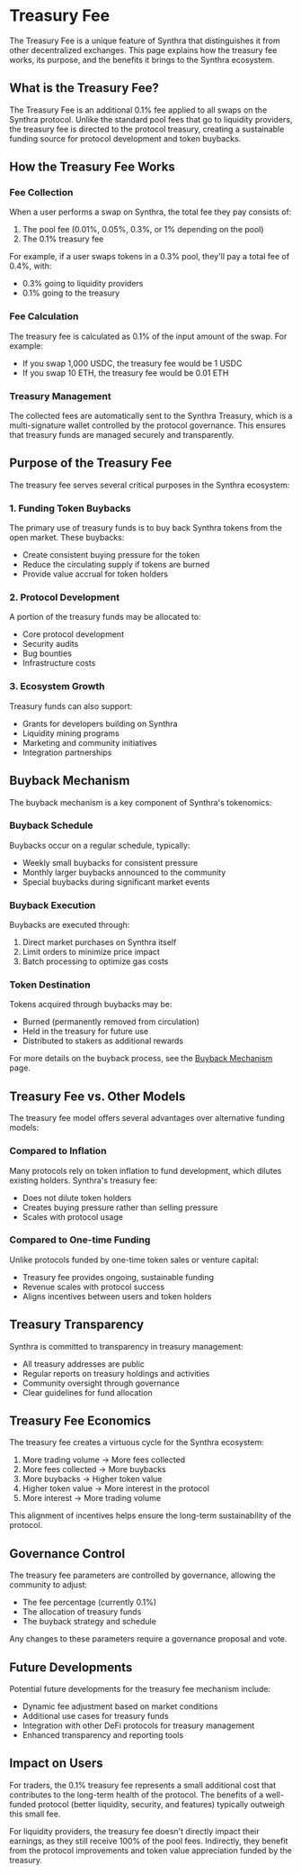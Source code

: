 # Treasury Fee

The Treasury Fee is a unique feature of Synthra that distinguishes it from other decentralized exchanges. This page explains how the treasury fee works, its purpose, and the benefits it brings to the Synthra ecosystem.

## What is the Treasury Fee?

The Treasury Fee is an additional 0.1% fee applied to all swaps on the Synthra protocol. Unlike the standard pool fees that go to liquidity providers, the treasury fee is directed to the protocol treasury, creating a sustainable funding source for protocol development and token buybacks.

## How the Treasury Fee Works

### Fee Collection

When a user performs a swap on Synthra, the total fee they pay consists of:

1. The pool fee (0.01%, 0.05%, 0.3%, or 1% depending on the pool)
2. The 0.1% treasury fee

For example, if a user swaps tokens in a 0.3% pool, they'll pay a total fee of 0.4%, with:

* 0.3% going to liquidity providers
* 0.1% going to the treasury

### Fee Calculation

The treasury fee is calculated as 0.1% of the input amount of the swap. For example:

* If you swap 1,000 USDC, the treasury fee would be 1 USDC
* If you swap 10 ETH, the treasury fee would be 0.01 ETH

### Treasury Management

The collected fees are automatically sent to the Synthra Treasury, which is a multi-signature wallet controlled by the protocol governance. This ensures that treasury funds are managed securely and transparently.

## Purpose of the Treasury Fee

The treasury fee serves several critical purposes in the Synthra ecosystem:

### 1. Funding Token Buybacks

The primary use of treasury funds is to buy back Synthra tokens from the open market. These buybacks:

* Create consistent buying pressure for the token
* Reduce the circulating supply if tokens are burned
* Provide value accrual for token holders

### 2. Protocol Development

A portion of the treasury funds may be allocated to:

* Core protocol development
* Security audits
* Bug bounties
* Infrastructure costs

### 3. Ecosystem Growth

Treasury funds can also support:

* Grants for developers building on Synthra
* Liquidity mining programs
* Marketing and community initiatives
* Integration partnerships

## Buyback Mechanism

The buyback mechanism is a key component of Synthra's tokenomics:

### Buyback Schedule

Buybacks occur on a regular schedule, typically:

* Weekly small buybacks for consistent pressure
* Monthly larger buybacks announced to the community
* Special buybacks during significant market events

### Buyback Execution

Buybacks are executed through:

1. Direct market purchases on Synthra itself
2. Limit orders to minimize price impact
3. Batch processing to optimize gas costs

### Token Destination

Tokens acquired through buybacks may be:

* Burned (permanently removed from circulation)
* Held in the treasury for future use
* Distributed to stakers as additional rewards

For more details on the buyback process, see the [Buyback Mechanism](../features/buyback-mechanism.md) page.

## Treasury Fee vs. Other Models

The treasury fee model offers several advantages over alternative funding models:

### Compared to Inflation

Many protocols rely on token inflation to fund development, which dilutes existing holders. Synthra's treasury fee:

* Does not dilute token holders
* Creates buying pressure rather than selling pressure
* Scales with protocol usage

### Compared to One-time Funding

Unlike protocols funded by one-time token sales or venture capital:

* Treasury fee provides ongoing, sustainable funding
* Revenue scales with protocol success
* Aligns incentives between users and token holders

## Treasury Transparency

Synthra is committed to transparency in treasury management:

* All treasury addresses are public
* Regular reports on treasury holdings and activities
* Community oversight through governance
* Clear guidelines for fund allocation

## Treasury Fee Economics

The treasury fee creates a virtuous cycle for the Synthra ecosystem:

1. More trading volume → More fees collected
2. More fees collected → More buybacks
3. More buybacks → Higher token value
4. Higher token value → More interest in the protocol
5. More interest → More trading volume

This alignment of incentives helps ensure the long-term sustainability of the protocol.

## Governance Control

The treasury fee parameters are controlled by governance, allowing the community to adjust:

* The fee percentage (currently 0.1%)
* The allocation of treasury funds
* The buyback strategy and schedule

Any changes to these parameters require a governance proposal and vote.

## Future Developments

Potential future developments for the treasury fee mechanism include:

* Dynamic fee adjustment based on market conditions
* Additional use cases for treasury funds
* Integration with other DeFi protocols for treasury management
* Enhanced transparency and reporting tools

## Impact on Users

For traders, the 0.1% treasury fee represents a small additional cost that contributes to the long-term health of the protocol. The benefits of a well-funded protocol (better liquidity, security, and features) typically outweigh this small fee.

For liquidity providers, the treasury fee doesn't directly impact their earnings, as they still receive 100% of the pool fees. Indirectly, they benefit from the protocol improvements and token value appreciation funded by the treasury.
